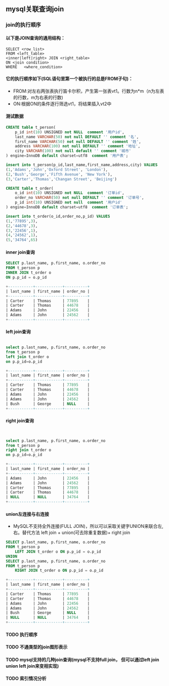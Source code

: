 ## mysql关联查询join

### join的执行顺序

#### 以下是JOIN查询的通用结构：
```mysql
SELECT <row_list>
FROM <left_table>    
<inner|left|right> JOIN <right_table> 
ON <join condition>
WHERE   <where_condition>
```
#### 它的执行顺序如下(SQL语句里第一个被执行的总是FROM子句)：
- FROM:对左右两张表执行笛卡尔积，产生第一张表vt1。行数为n*m（n为左表的行数，m为右表的行数)
- ON:根据ON的条件逐行筛选vt1，将结果插入vt2中


#### 测试数据

```sql
CREATE table t_person(
	p_id int(10) UNSIGNED not NULL  comment '用户id',
	last_name VARCHAR(50) not null DEFAULT '' comment '名',
	first_name VARCHAR(50) not null DEFAULT '' comment '姓',
	address VARCHAR(100) not null DEFAULT '' comment '地址',
	city VARCHAR(100) not null default '' comment '城市'
) engine=InnoDB default charset=utf8  comment '用户表';

insert into t_person(p_id,last_name,first_name,address,city) VALUES
(1,'Adams','John','Oxford Street', 'London'),
(2,'Bush','George','Fifth Avenue', 'New York'),
(3,'Carter','Thomas','Changan Street', 'Beijing')

CREATE table t_order(
	o_id int(10) UNSIGNED not NULL  comment '订单id',
	order_no VARCHAR(50) not null DEFAULT '' comment '订单号',
	p_id int(10) UNSIGNED not null  comment '用户id'
) engine=InnoDB default charset=utf8  comment '订单表';

insert into t_order(o_id,order_no,p_id) VALUES
(1,'77895',3),
(2,'44678',3),
(3,'22456',1),
(4,'24562',1),
(5,'34764',65)

```


#### inner join查询
```sql
SELECT p.last_name, p.first_name, o.order_no
FROM t_person p
INNER JOIN t_order o
ON p.p_id = o.p_id

+-----------+------------+----------+
| last_name | first_name | order_no |
+-----------+------------+----------+
| Carter    | Thomas     | 77895    |
| Carter    | Thomas     | 44678    |
| Adams     | John       | 22456    |
| Adams     | John       | 24562    |
+-----------+------------+----------+
```

#### left join查询
```sql

select p.last_name, p.first_name, o.order_no
from t_person p
left join t_order o
on p.p_id=o.p_id

+-----------+------------+----------+
| last_name | first_name | order_no |
+-----------+------------+----------+
| Carter    | Thomas     | 77895    |
| Carter    | Thomas     | 44678    |
| Adams     | John       | 22456    |
| Adams     | John       | 24562    |
| Bush      | George     | NULL     |
+-----------+------------+----------+

```

#### right join查询
```sql


select p.last_name, p.first_name, o.order_no
from t_person p
right join t_order o
on p.p_id=o.p_id

+-----------+------------+----------+
| last_name | first_name | order_no |
+-----------+------------+----------+
| Adams     | John       | 22456    |
| Adams     | John       | 24562    |
| Carter    | Thomas     | 77895    |
| Carter    | Thomas     | 44678    |
| NULL      | NULL       | 34764    |
+-----------+------------+----------+


```

#### union左连接与右连接
- MySQL不支持全外连接(FULL JOIN)，所以可以采取关键字UNION来联合左,右。替代方法 left join + union(可去除重复数据)+ right join
```sql
SELECT p.last_name, p.first_name, o.order_no
FROM t_person p
	LEFT JOIN t_order o ON p.p_id = o.p_id
UNION
SELECT p.last_name, p.first_name, o.order_no
FROM t_person p
	RIGHT JOIN t_order o ON p.p_id = o.p_id	

+-----------+------------+----------+
| last_name | first_name | order_no |
+-----------+------------+----------+
| Carter    | Thomas     | 77895    |
| Carter    | Thomas     | 44678    |
| Adams     | John       | 22456    |
| Adams     | John       | 24562    |
| Bush      | George     | NULL     |
| NULL      | NULL       | 34764    |
+-----------+------------+----------+	

```


#### TODO 执行顺序
#### TODO 不通类型的join图形表示
#### TODO mysql支持的几种join查询(mysql不支持full join， 但可以通过left join union left join来变相实现)
#### TODO 索引情况分析
